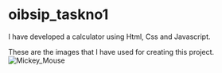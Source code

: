 # oibsip_taskno1
I have developed a calculator using Html, Css and Javascript.

These are the images that I have used for creating this project.
![Mickey_Mouse](https://github.com/teddytoken/oibsip_taskno1/assets/89730433/14ff094c-8297-49f2-afd5-c38db62466b9)
